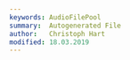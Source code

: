 ```yaml
---
keywords: AudioFilePool
summary:  Autogenerated File
author:   Christoph Hart
modified: 18.03.2019
---
```

